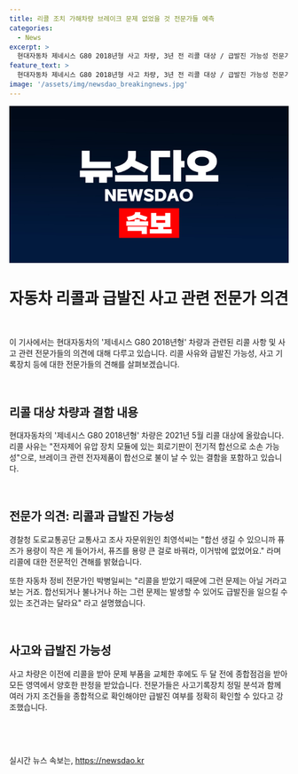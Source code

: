 ```yaml
---
title: 리콜 조치 가해차량 브레이크 문제 없었을 것 전문가들 예측
categories:
  - News
excerpt: >
  현대자동차 제네시스 G80 2018년형 사고 차량, 3년 전 리콜 대상 / 급발진 가능성 전문가들 의견 수렴 / 리콜 이후 전문가들은 급발진과 무관한 리콜 판정 / 사고 차량은 최근 종합점검 모든 영역에서 양호 판정 / 전문가들은 사고기록 장치와 차량 동작 분석 필요성 강조
feature_text: >
  현대자동차 제네시스 G80 2018년형 사고 차량, 3년 전 리콜 대상 / 급발진 가능성 전문가들 의견 수렴 / 리콜 이후 전문가들은 급발진과 무관한 리콜 판정 / 사고 차량은 최근 종합점검 모든 영역에서 양호 판정 / 전문가들은 사고기록 장치와 차량 동작 분석 필요성 강조
image: '/assets/img/newsdao_breakingnews.jpg'
---
```


<p><img src="/assets/img/newsdao_breakingnews.jpg" alt="implanttips 속보" /></p>

<h1 data-ke-size="size23"><b>자동차 리콜과 급발진 사고 관련 전문가 의견</b></h1>

<p data-ke-size="size16">&nbsp;</p>

<p>이 기사에서는 현대자동차의 '제네시스 G80 2018년형' 차량과 관련된 리콜 사항 및 사고 관련 전문가들의 의견에 대해 다루고 있습니다. 리콜 사유와 급발진 가능성, 사고 기록장치 등에 대한 전문가들의 견해를 살펴보겠습니다.</p>

<p data-ke-size="size16">&nbsp;</p>

<h2 data-ke-size="size20"><b>리콜 대상 차량과 결함 내용</b></h2>

<p data-ke-size="size16">현대자동차의 '제네시스 G80 2018년형' 차량은 2021년 5월 리콜 대상에 올랐습니다. 리콜 사유는 "전자제어 유압 장치 모듈에 있는 회로기판이 전기적 합선으로 소손 가능성"으로, 브레이크 관련 전자제품이 합선으로 불이 날 수 있는 결함을 포함하고 있습니다.</p>

<p data-ke-size="size16">&nbsp;</p>

<h2 data-ke-size="size20"><b>전문가 의견: 리콜과 급발진 가능성</b></h2>

<p data-ke-size="size16">경찰청 도로교통공단 교통사고 조사 자문위원인 최영석씨는 "합선 생길 수 있으니까 퓨즈가 용량이 작은 게 들어가서, 퓨즈를 용량 큰 걸로 바꿔라, 이거밖에 없었어요." 라며 리콜에 대한 전문적인 견해를 밝혔습니다.</p>

<p data-ke-size="size16">또한 자동차 정비 전문가인 박병일씨는 "리콜을 받았기 때문에 그런 문제는 아닐 거라고 보는 거죠. 합선되거나 불나거나 하는 그런 문제는 발생할 수 있어도 급발진을 일으킬 수 있는 조건과는 달라요" 라고 설명했습니다.</p>

<p data-ke-size="size16">&nbsp;</p>

<h2 data-ke-size="size20"><b>사고와 급발진 가능성</b></h2>

<p data-ke-size="size16">사고 차량은 이전에 리콜을 받아 문제 부품을 교체한 후에도 두 달 전에 종합점검을 받아 모든 영역에서 양호한 판정을 받았습니다. 전문가들은 사고기록장치 정밀 분석과 함께 여러 가지 조건들을 종합적으로 확인해야만 급발진 여부를 정확히 확인할 수 있다고 강조했습니다.</p>

<p data-ke-size="size16">&nbsp;</p>

<p data-ke-size="size16">&nbsp;</p>
실시간 뉴스 속보는, <a href="https://newsdao.kr" rel="dofollow">https://newsdao.kr</a>


